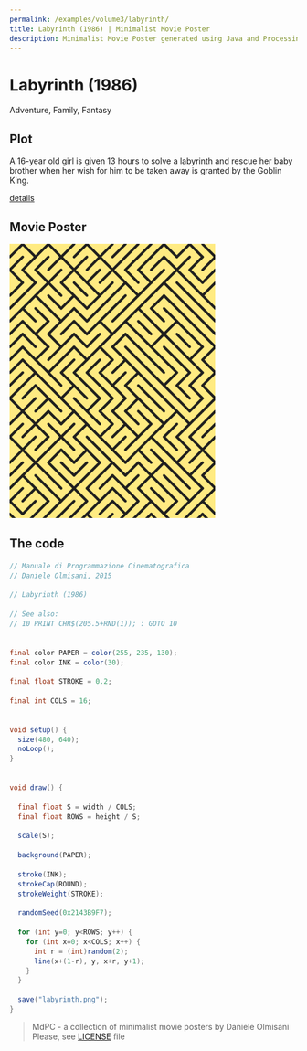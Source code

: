 ```yaml
---
permalink: /examples/volume3/labyrinth/
title: Labyrinth (1986) | Minimalist Movie Poster
description: Minimalist Movie Poster generated using Java and Processing.
---
```


# Labyrinth (1986)

Adventure, Family, Fantasy

## Plot
A 16-year old girl is given 13 hours to solve a labyrinth and rescue her baby brother when her wish for him to be taken away is granted by the Goblin King.

[details](https://www.imdb.com/title/tt0091369/)

## Movie Poster
<img src="labyrinth.png"  width="360px" title="Labyrinth">


## The code
```java
// Manuale di Programmazione Cinematografica
// Daniele Olmisani, 2015

// Labyrinth (1986)

// See also:
// 10 PRINT CHR$(205.5+RND(1)); : GOTO 10


final color PAPER = color(255, 235, 130);
final color INK = color(30);

final float STROKE = 0.2;

final int COLS = 16;


void setup() {
  size(480, 640);
  noLoop();
}


void draw() {
  
  final float S = width / COLS;
  final float ROWS = height / S;
  
  scale(S);
  
  background(PAPER);
  
  stroke(INK);
  strokeCap(ROUND);
  strokeWeight(STROKE);
  
  randomSeed(0x2143B9F7);
  
  for (int y=0; y<ROWS; y++) {
    for (int x=0; x<COLS; x++) {
      int r = (int)random(2);
      line(x+(1-r), y, x+r, y+1);
    }
  }

  save("labyrinth.png");
}

```

> MdPC - a collection of minimalist movie posters
> by Daniele Olmisani
> Please, see [LICENSE](../../../LICENSE) file
